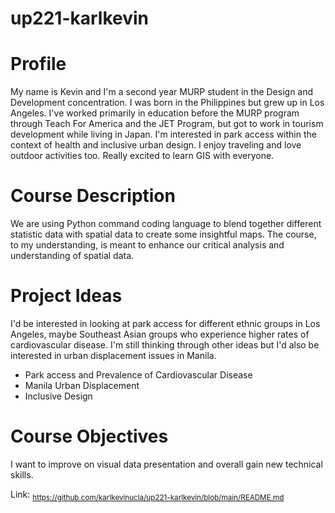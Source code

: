 # up221-karlkevin
# Profile 
My name is Kevin and I'm a second year MURP student in the Design and Development concentration. I was born in the Philippines but grew up in Los Angeles. I've worked primarily in education before the MURP program through Teach For America and the JET Program, but got to work in tourism development while living in Japan. I'm interested in park access within the context of health and inclusive urban design. I enjoy traveling and love outdoor activities too. Really excited to learn GIS with everyone. 
# Course Description 
We are using Python command coding language to blend together different statistic data with spatial data to create some insightful maps. The course, to my understanding, is meant to enhance our critical analysis and understanding of spatial data.
# Project Ideas
I'd be interested in looking at park access for different ethnic groups in Los Angeles, maybe Southeast Asian groups who experience higher rates of cardiovascular disease. I'm still thinking through other ideas but I'd also be interested in urban displacement issues in Manila. 
- Park access and Prevalence of Cardiovascular Disease 
- Manila Urban Displacement 
- Inclusive Design 
# Course Objectives 
I want to improve on visual data presentation and overall gain new technical skills. 

Link: <sub> https://github.com/karlkevinucla/up221-karlkevin/blob/main/README.md </sub> 
